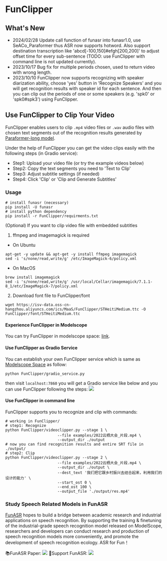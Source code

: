 # FunClipper

## What's New

- 2024/02/28 Update call function of funasr into funasr1.0, use SeACo_Paraformer thus ASR now supports hotword. Also support destination transcription like 'abcd[-100,150]#efgh[200,200]' to adjust offset time for every sub-sentence (TODO: use FunClipper with command line is not updated currently).
- 2023/10/17 Bug fix for multiple periods chosen, used to return video with wrong length.
- 2023/10/10 FunClipper now supports recognizing with speaker diarization ability, choose 'yes' button in 'Recognize Speakers' and you will get recognition results with speaker id for each sentence. And then you can clip out the periods of one or some speakers (e.g. 'spk0' or 'spk0#spk3') using FunClipper.

## Use FunClipper to Clip Your Video

FunClipper</strong> enables users to clip ```.mp4``` video files or ```.wav``` audio files with chosen text segments out of the recognition results generated by [Paraformer-long model](https://modelscope.cn/models/damo/speech_paraformer-large-vad-punc_asr_nat-zh-cn-16k-common-vocab8404-pytorch/summary).

Under the help of FunClipper you can get the video clips easily with the following steps (in Gradio service):
- Step1: Upload your video file (or try the example videos below)
- Step2: Copy the text segments you need to 'Text to Clip'
- Step3: Adjust subtitle settings (if needed)
- Step4: Click 'Clip' or 'Clip and Generate Subtitles'

### Usage
```shell
# install funasr (necessary)
pip install -U funasr
# install python dependency
pip install -r FunClipper/requirments.txt
```
(Optional) If you want to clip video file with embedded subtitles

1. ffmpeg and imagemagick is required

- On Ubuntu
```shell
apt-get -y update && apt-get -y install ffmpeg imagemagick
sed -i 's/none/read,write/g' /etc/ImageMagick-6/policy.xml
```
- On MacOS
```shell
brew install imagemagick
sed -i 's/none/read,write/g' /usr/local/Cellar/imagemagick/7.1.1-8_1/etc/ImageMagick-7/policy.xml 
```
2. Download font file to FunClipper/font

```shell
wget https://isv-data.oss-cn-hangzhou.aliyuncs.com/ics/MaaS/FunClipper/STHeitiMedium.ttc -O FunClipper/font/STHeitiMedium.ttc
```

#### Experience FunClipper in Modelscope
You can try FunClipper in modelscope space: [link](https://modelscope.cn/studios/damo/funasr_app_FunClipper/summary).

#### Use FunClipper as Gradio Service
You can establish your own FunClipper service which is same as [Modelscope Space](https://modelscope.cn/studios/damo/funasr_app_FunClipper/summary) as follow:
```shell
python FunClipper/gradio_service.py
```
then visit ```localhost:7860``` you will get a Gradio service like below and you can use FunClipper following the steps:
<img src="FunClipper/docs/images/show2.0.png"/>

#### Use FunClipper in command line
FunClipper supports you to recognize and clip with commands:
```shell
# working in FunClipper/
# step1: Recognize
python FunClipper/videoclipper.py --stage 1 \
                       --file examples/2022云栖大会_片段.mp4 \
                       --output_dir ./output
# now you can find recognition results and entire SRT file in ./output/
# step2: Clip
python FunClipper/videoclipper.py --stage 2 \
                       --file examples/2022云栖大会_片段.mp4 \
                       --output_dir ./output \
                       --dest_text '我们把它跟乡村振兴去结合起来，利用我们的设计的能力' \
                       --start_ost 0 \
                       --end_ost 100 \
                       --output_file './output/res.mp4'
```

### Study Speech Related Models in FunASR

[FunASR](https://github.com/alibaba-damo-academy/FunASR) hopes to build a bridge between academic research and industrial applications on speech recognition. By supporting the training & finetuning of the industrial-grade speech recognition model released on ModelScope, researchers and developers can conduct research and production of speech recognition models more conveniently, and promote the development of speech recognition ecology. ASR for Fun！

📚FunASR Paper: <a href="https://arxiv.org/abs/2305.11013"><img src="https://img.shields.io/badge/Arxiv-2305.11013-orange"></a> 
🌟Support FunASR: <a href='https://github.com/alibaba-damo-academy/FunASR/stargazers'><img src='https://img.shields.io/github/stars/alibaba-damo-academy/FunASR.svg?style=social'></a>
